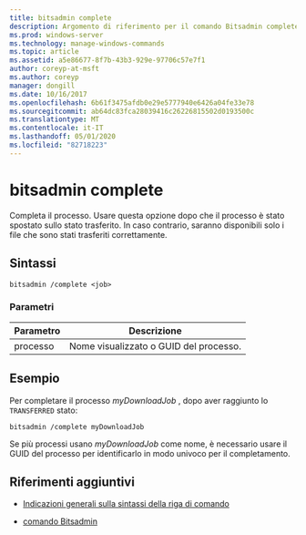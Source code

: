 ```yaml
---
title: bitsadmin complete
description: Argomento di riferimento per il comando Bitsadmin complete, che completa il processo.
ms.prod: windows-server
ms.technology: manage-windows-commands
ms.topic: article
ms.assetid: a5e86677-8f7b-43b3-929e-97706c57e7f1
author: coreyp-at-msft
ms.author: coreyp
manager: dongill
ms.date: 10/16/2017
ms.openlocfilehash: 6b61f3475afdb0e29e5777940e6426a04fe33e78
ms.sourcegitcommit: ab64dc83fca28039416c26226815502d0193500c
ms.translationtype: MT
ms.contentlocale: it-IT
ms.lasthandoff: 05/01/2020
ms.locfileid: "82718223"
---
```

# <a name="bitsadmin-complete"></a>bitsadmin complete

Completa il processo. Usare questa opzione dopo che il processo è stato spostato sullo stato trasferito. In caso contrario, saranno disponibili solo i file che sono stati trasferiti correttamente.

## <a name="syntax"></a>Sintassi

```
bitsadmin /complete <job>
```

### <a name="parameters"></a>Parametri

| Parametro | Descrizione |
| --------- | ----------- |
| processo | Nome visualizzato o GUID del processo. |

## <a name="example"></a>Esempio

Per completare il processo *myDownloadJob* , dopo aver raggiunto lo `TRANSFERRED` stato:

```
bitsadmin /complete myDownloadJob
```

Se più processi usano *myDownloadJob* come nome, è necessario usare il GUID del processo per identificarlo in modo univoco per il completamento.

## <a name="additional-references"></a>Riferimenti aggiuntivi

- [Indicazioni generali sulla sintassi della riga di comando](command-line-syntax-key.md)

- [comando Bitsadmin](bitsadmin.md)
